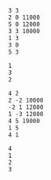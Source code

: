 ```input1
3 3
2 0 11000
5 0 12000
3 3 10000
1 3
3 0
5 3
```

```output1
1
3
2
```

```input2
4 2
2 -2 10000
-2 1 12000
1 -3 12000
4 5 19000
1 5
4 1
```

```output2
4
1
2
3
```

